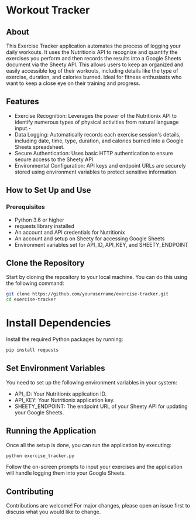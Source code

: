 # Workout Tracker
## About
This Exercise Tracker application automates the process of logging your daily workouts. It uses the Nutritionix API to recognize and quantify the exercises you perform and then records the results into a Google Sheets document via the Sheety API. This allows users to keep an organized and easily accessible log of their workouts, including details like the type of exercise, duration, and calories burned. Ideal for fitness enthusiasts who want to keep a close eye on their training and progress.

## Features
- Exercise Recognition: Leverages the power of the Nutritionix API to identify numerous types of physical activities from natural language input.-
- Data Logging: Automatically records each exercise session's details, including date, time, type, duration, and calories burned into a Google Sheets spreadsheet.
- Secure Authentication: Uses basic HTTP authentication to ensure secure access to the Sheety API.
- Environmental Configuration: API keys and endpoint URLs are securely stored using environment variables to protect sensitive information.

## How to Set Up and Use
### Prerequisites
- Python 3.6 or higher
- requests library installed
- An account and API credentials for Nutritionix
- An account and setup on Sheety for accessing Google Sheets
- Environment variables set for API_ID, API_KEY, and SHEETY_ENDPOINT

## Clone the Repository
Start by cloning the repository to your local machine. You can do this using the following command:

```bash
git clone https://github.com/yourusername/exercise-tracker.git
cd exercise-tracker
```

# Install Dependencies
Install the required Python packages by running:
```bash
pip install requests
```
## Set Environment Variables
You need to set up the following environment variables in your system:

- API_ID: Your Nutritionix application ID.
- API_KEY: Your Nutritionix application key.
- SHEETY_ENDPOINT: The endpoint URL of your Sheety API for updating your Google Sheets.

## Running the Application
Once all the setup is done, you can run the application by executing:
```bash
python exercise_tracker.py
```

Follow the on-screen prompts to input your exercises and the application will handle logging them into your Google Sheets.

## Contributing
Contributions are welcome! For major changes, please open an issue first to discuss what you would like to change.

